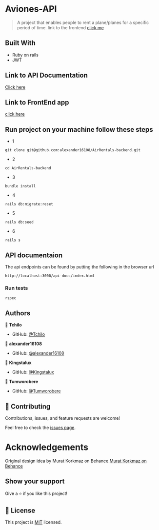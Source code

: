 # Aviones-API

> A project that enables people to rent a plane/planes for a specific period of time. link to the frontend [click me](https://github.com/Tumworobere/AirRovers-Frontend-App)


## Built With
- Ruby on rails
- JWT

## Link to API Documentation
[Click here](https://aviones-api.herokuapp.com/api-docs)

## Link to FrontEnd app 
[click here](https://github.com/Tumworobere/AirRovers-Frontend-App)

## Run project on your machine follow these steps

- 1
 ```
git clone git@github.com:alexander16108/AirRentals-backend.git
```

- 2
```
cd AirRentals-backend
```
- 3

```
bundle install
```
- 4

```
rails db:migrate:reset
```
- 5

```
rails db:seed
```
- 6

```
rails s
```

## API documentaion

The api endpoints can be found by putting the following in the browser url

```
http://localhost:3000/api-docs/index.html

```

### Run tests
```
rspec
```

## Authors

👤 **Tchilo**

- GitHub: [@Tchilo](https://github.com/Tchilo)

👤 **alexander16108**

- GitHub: [@alexander16108](https://github.com/alexander16108)


👤 **Kingstalux**
- GitHub: [@Kingstalux](https://github.com/Kingstalux)


👤 **Tumworobere**
- GitHub: [@Tumworobere](https://github.com/Tumworobere)


## 🤝 Contributing

Contributions, issues, and feature requests are welcome!

Feel free to check the [issues page](../../issues/).

# Acknowledgements

Original design idea by Murat Korkmaz on Behance.[Murat Korkmaz on Behance](https://www.behance.net/muratk)

## Show your support

Give a ⭐️ if you like this project!


## 📝 License

This project is [MIT](./MIT.md) licensed.




